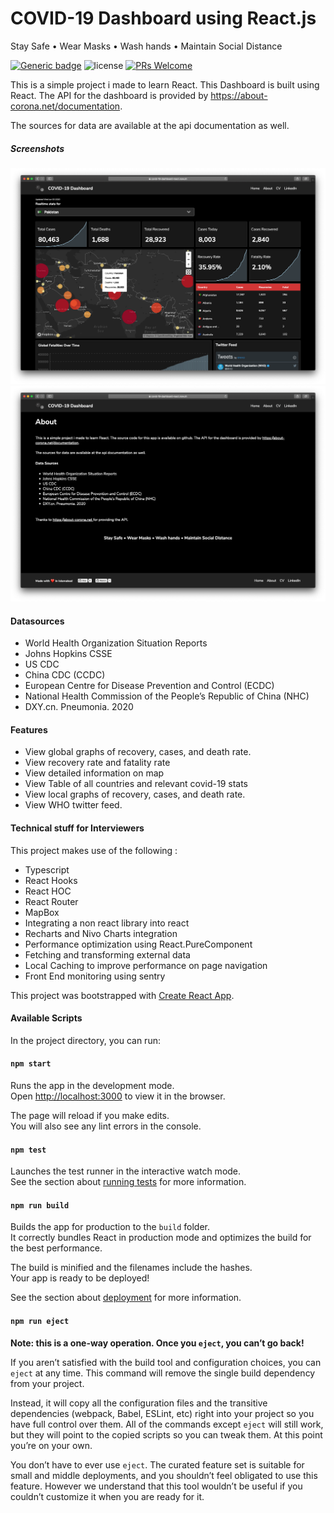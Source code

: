 
# COVID-19 Dashboard using React.js

Stay Safe • Wear Masks • Wash hands • Maintain Social Distance

 [![Generic badge](https://img.shields.io/badge/Looking_for_job-Hire_me-green.svg?style=for-the-badge)](https://shields.io/) ![license](https://img.shields.io/npm/l/m)  [![PRs Welcome](https://img.shields.io/badge/PRs-welcome-brightgreen.svg)](http://makeapullrequest.com)

 This is a simple project i made to learn React. This Dashboard is built using React. The API for the dashboard is provided by https://about-corona.net/documentation.

The sources for data are available at the api documentation as well.


##### Screenshots

 


 <img src="./screenshots/5.png" alt="drawing" />

  <img src="./screenshots/1.png" alt="drawing"/>







#### Datasources 

* World Health Organization Situation Reports
* Johns Hopkins CSSE
* US CDC
* China CDC (CCDC)
* European Centre for Disease Prevention and Control (ECDC)
* National Health Commission of the People’s Republic of China (NHC)
* DXY.cn. Pneumonia. 2020


#### Features
* View global graphs of recovery, cases, and death rate.
* View recovery rate and fatality rate
* View detailed information on map
* View Table of all countries and relevant covid-19 stats
* View local graphs of recovery, cases, and death rate.
* View WHO twitter feed.



#### Technical stuff for Interviewers
This project makes use of the following :

* Typescript
* React Hooks
* React HOC
* React Router
* MapBox
* Integrating a non react library into react
* Recharts and Nivo Charts integration
* Performance optimization using React.PureComponent
* Fetching and transforming external data
* Local Caching to improve performance on page navigation
* Front End monitoring using sentry 




This project was bootstrapped with [Create React App](https://github.com/facebook/create-react-app).

#### Available Scripts

In the project directory, you can run:

####  `npm start`

Runs the app in the development mode.<br />
Open [http://localhost:3000](http://localhost:3000) to view it in the browser.

The page will reload if you make edits.<br />
You will also see any lint errors in the console.

####  `npm test`

Launches the test runner in the interactive watch mode.<br />
See the section about [running tests](https://facebook.github.io/create-react-app/docs/running-tests) for more information.

####  `npm run build`

Builds the app for production to the `build` folder.<br />
It correctly bundles React in production mode and optimizes the build for the best performance.

The build is minified and the filenames include the hashes.<br />
Your app is ready to be deployed!

See the section about [deployment](https://facebook.github.io/create-react-app/docs/deployment) for more information.

####  `npm run eject`

**Note: this is a one-way operation. Once you `eject`, you can’t go back!**

If you aren’t satisfied with the build tool and configuration choices, you can `eject` at any time. This command will remove the single build dependency from your project.

Instead, it will copy all the configuration files and the transitive dependencies (webpack, Babel, ESLint, etc) right into your project so you have full control over them. All of the commands except `eject` will still work, but they will point to the copied scripts so you can tweak them. At this point you’re on your own.

You don’t have to ever use `eject`. The curated feature set is suitable for small and middle deployments, and you shouldn’t feel obligated to use this feature. However we understand that this tool wouldn’t be useful if you couldn’t customize it when you are ready for it.


